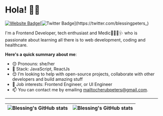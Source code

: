 # Hola! 👋🏾

[![Website Badge](https://img.shields.io/badge/-blessingpeters-D9FBE1?style=for-the-badge&logo=Google-Chrome&logoColor=white&link=#)](https://blessingpeters.vercel.app/)[![Twitter Badge](https://img.shields.io/badge/-@blessingpeters_-1ca0f1?style=for-the-badge&logo=twitter&logoColor=white&link=https://twitter.com/blessingpeters_)](https://twitter.com/blessingpeters_)

I'm a Frontend Developer, tech enthusiast and Medic👩🏽‍🔬🩺 who is passionate about learning all there is to web development, coding and healthcare.

**Here's a quick summary about me**:

- 😊 Pronouns: she/her
- 🌱 Stack: JavaScript, ReactJs
- 😊 I’m looking to help with open-source projects, collaborate with other developers and build amazing stuff
- 💼 Job interests: Frontend Engineer, or UI Engineer
- 📫 You can contact me by emailing mailtocherubpeters@gmail.com.

---

| <img align="center" src="https://github-readme-stats.vercel.app/api?username=blessingpeters&show_icons=true&include_all_commits=true&hide_border=true" alt="Blessing's GitHub stats" /> | <img align="center" src="https://github-readme-stats.vercel.app/api/top-langs/?username=blessingpeters&langs_count=8&layout=compact&hide_border=true" alt="Blessing's GitHub stats" /> |
| ------------- | ------------- |
